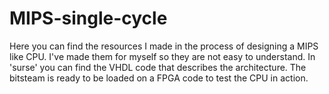 # MIPS-single-cycle
Here you can find the resources I made in the process of designing a MIPS like CPU. I've made them for myself so they are not easy to understand.
In 'surse' you can find the VHDL code that describes the architecture.
The bitsteam is ready to be loaded on a FPGA code to test the CPU in action.
